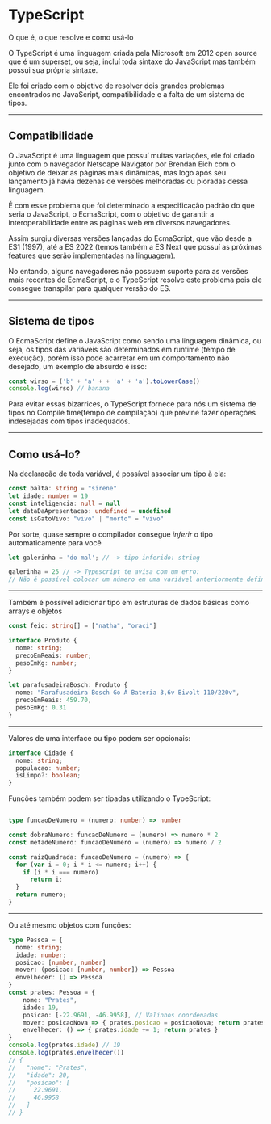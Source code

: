 # TypeScript

O que é, o que resolve e como usá-lo

O TypeScript é uma linguagem criada pela Microsoft em 2012 open source que é um superset, ou seja, incluí toda sintaxe do JavaScript mas também possui sua própria sintaxe.

Ele foi criado com o objetivo de resolver dois grandes problemas encontrados no JavaScript, compatibilidade e a falta de um sistema de tipos.

---

## Compatibilidade

O JavaScript é uma linguagem que possuí muitas variações, ele foi criado junto com o navegador Netscape Navigator por Brendan Eich com o objetivo de deixar as páginas mais dinâmicas, mas logo após seu lançamento já havia dezenas de versões melhoradas ou pioradas dessa linguagem.

É com esse problema que foi determinado a especificação padrão do que seria o JavaScript, o EcmaScript, com o objetivo de garantir a interoperabilidade entre as páginas web em diversos navegadores.

Assim surgiu diversas versões lançadas do EcmaScript, que vão desde a ES1 (1997), até a ES 2022 (temos também a ES Next que possuí as próximas features que serão implementadas na linguagem).

No entando, alguns navegadores não possuem suporte para as versões mais recentes do EcmaScript, e o TypeScript resolve este problema pois ele consegue transpilar para qualquer versão do ES.

---

## Sistema de tipos

O EcmaScript define o JavaScript como sendo uma linguagem dinâmica, ou seja, os tipos das variáveis são determinados em runtime (tempo de execução), porém isso pode acarretar em um comportamento não desejado, um exemplo de absurdo é isso:

```js
const wirso = ('b' + 'a' + + 'a' + 'a').toLowerCase()
console.log(wirso) // banana
```

Para evitar essas bizarrices, o TypeScript fornece para nós um sistema de tipos no Compile time(tempo de compilação) que previne fazer operações indesejadas com tipos inadequados.

---

## Como usá-lo?

Na declaracão de toda variável, é possível associar um tipo à ela:

```ts
const balta: string = "sirene"
let idade: number = 19
const inteligencia: null = null
let dataDaApresentacao: undefined = undefined
const isGatoVivo: "vivo" | "morto" = "vivo"
```

Por sorte, quase sempre o compilador consegue *inferir* o tipo automaticamente para você

```ts
let galerinha = 'do mal'; // -> tipo inferido: string

galerinha = 25 // -> Typescript te avisa com um erro: 
// Não é possível colocar um número em uma variável anteriormente definida como string.
```

---

Também é possível adicionar tipo em estruturas de dados básicas como arrays e objetos

```ts
const feio: string[] = ["natha", "oraci"]

interface Produto {
  nome: string;
  precoEmReais: number;
  pesoEmKg: number;
}

let parafusadeiraBosch: Produto {
  nome: "Parafusadeira Bosch Go À Bateria 3,6v Bivolt 110/220v",
  precoEmReais: 459.70,
  pesoEmKg: 0.31
}
```

---

Valores de uma interface ou tipo podem ser opcionais:

```ts
interface Cidade {
  nome: string;
  populacao: number;
  isLimpo?: boolean;
}
```

Funções também podem ser tipadas utilizando o TypeScript:

```ts

type funcaoDeNumero = (numero: number) => number

const dobraNumero: funcaoDeNumero = (numero) => numero * 2
const metadeNumero: funcaoDeNumero = (numero) => numero / 2

const raizQuadrada: funcaoDeNumero = (numero) => {
  for (var i = 0; i * i <= numero; i++) {
    if (i * i === numero)
      return i;
  }
  return numero;
}
```

---

Ou até mesmo objetos com funções:

```ts
type Pessoa = {
  nome: string;
  idade: number;
  posicao: [number, number]
  mover: (posicao: [number, number]) => Pessoa
  envelhecer: () => Pessoa
}
const prates: Pessoa = {
    nome: "Prates",
    idade: 19,
    posicao: [-22.9691, -46.9958], // Valinhos coordenadas
    mover: posicaoNova => { prates.posicao = posicaoNova; return prates },
    envelhecer: () => { prates.idade += 1; return prates }
}
console.log(prates.idade) // 19
console.log(prates.envelhecer())
// {
//   "nome": "Prates",
//   "idade": 20,
//   "posicao": [
//     22.9691,
//     46.9958
//   ]
// }
```

